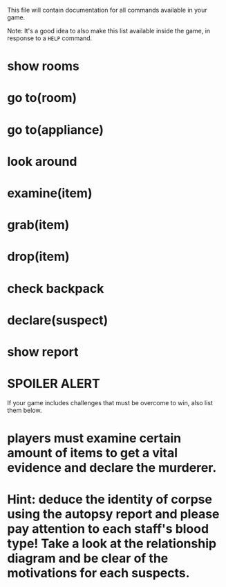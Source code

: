 This file will contain documentation for all commands available in your game.

Note:  It's a good idea to also make this list available inside the game, in response to a `HELP` command.

# show rooms
# go to(room)
# go to(appliance)
# look around
# examine(item)
# grab(item)
# drop(item)
# check backpack
# declare(suspect)
# show report

# SPOILER ALERT

If your game includes challenges that must be overcome to win, also list them below.
# players must examine certain amount of items to get a vital evidence and declare the murderer.
# Hint: deduce the identity of corpse using the autopsy report and please pay attention to each staff's blood type! Take a look at the relationship diagram and be clear of the motivations for each suspects. 